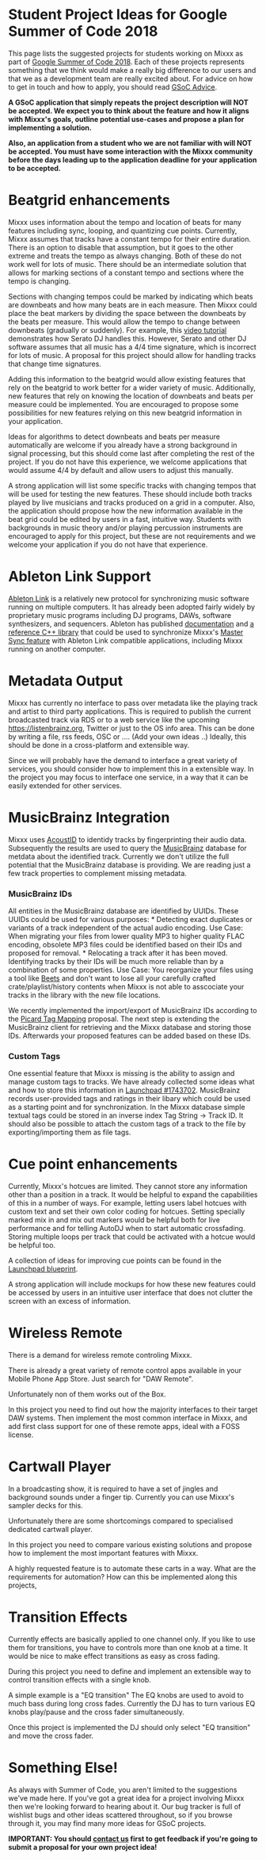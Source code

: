# Student Project Ideas for Google Summer of Code 2018

This page lists the suggested projects for students working on Mixxx as
part of [Google Summer of
Code 2018](https://summerofcode.withgoogle.com/). Each of these projects
represents something that we think would make a really big difference to
our users and that we as a development team are really excited about.
For advice on how to get in touch and how to apply, you should read
[GSoC Advice](gsocadvice).

**A GSoC application that simply repeats the project description will
NOT be accepted. We expect you to think about the feature and how it
aligns with Mixxx's goals, outline potential use-cases and propose a
plan for implementing a solution.**

**Also, an application from a student who we are not familiar with will
NOT be accepted. You must have some interaction with the Mixxx community
before the days leading up to the application deadline for your
application to be accepted.**

# Beatgrid enhancements

Mixxx uses information about the tempo and location of beats for many
features including sync, looping, and quantizing cue points. Currently,
Mixxx assumes that tracks have a constant tempo for their entire
duration. There is an option to disable that assumption, but it goes to
the other extreme and treats the tempo as always changing. Both of these
do not work well for lots of music. There should be an intermediate
solution that allows for marking sections of a constant tempo and
sections where the tempo is changing.

Sections with changing tempos could be marked by indicating which beats
are downbeats and how many beats are in each measure. Then Mixxx could
place the beat markers by dividing the space between the downbeats by
the beats per measure. This would allow the tempo to change between
downbeats (gradually or suddenly). For example, this [video
tutorial](https://www.youtube.com/watch?v=oD9J7azlhrQ) demonstrates how
Serato DJ handles this. However, Serato and other DJ software assumes
that all music has a 4/4 time signature, which is incorrect for lots of
music. A proposal for this project should allow for handling tracks that
change time signatures.

Adding this information to the beatgrid would allow existing features
that rely on the beatgrid to work better for a wider variety of music.
Additionally, new features that rely on knowing the location of
downbeats and beats per measure could be implemented. You are encouraged
to propose some possibilities for new features relying on this new
beatgrid information in your application.

Ideas for algorithms to detect downbeats and beats per measure
automatically are welcome if you already have a strong background in
signal processing, but this should come last after completing the rest
of the project. If you do not have this experience, we welcome
applications that would assume 4/4 by default and allow users to adjust
this manually.

A strong application will list some specific tracks with changing tempos
that will be used for testing the new features. These should include
both tracks played by live musicians and tracks produced on a grid in a
computer. Also, the application should propose how the new information
available in the beat grid could be edited by users in a fast, intuitive
way. Students with backgrounds in music theory and/or playing percussion
instruments are encouraged to apply for this project, but these are not
requirements and we welcome your application if you do not have that
experience.

# Ableton Link Support

[Ableton Link](https://www.ableton.com/en/link/) is a relatively new
protocol for synchronizing music software running on multiple computers.
It has already been adopted fairly widely by proprietary music programs
including DJ programs, DAWs, software synthesizers, and sequencers.
Ableton has published [documentation](https://ableton.github.io/link/)
and [a reference C++ library](https://github.com/Ableton/link) that
could be used to synchronize Mixxx's [Master Sync
feature](https://mixxx.org/manual/latest/chapters/djing_with_mixxx.html#master-sync)
with Ableton Link compatible applications, including Mixxx running on
another computer.

# Metadata Output

Mixxx has currently no interface to pass over metadata like the playing
track and artist to third party applications. This is required to
publish the current broadcasted track via RDS or to a web service like
the upcoming <https://listenbrainz.org>, Twitter or just to the OS info
area. This can be done by writing a file, rss feeds, OSC or .... (Add
your own ideas ..) Ideally, this should be done in a cross-platform and
extensible way.

Since we will probably have the demand to interface a great variety of
services, you should consider how to implement this in a extensible way.
In the project you may focus to interface one service, in a way that it
can be easily extended for other services.

# MusicBrainz Integration

Mixxx uses [AcoustID](https://acoustid.org/) to identidy tracks by
fingerprinting their audio data. Subsequently the results are used to
query the [MusicBrainz](https://musicbrainz.org/) database for metdata
about the identified track. Currently we don't utilize the full
potential that the MusicBrainz database is providing. We are reading
just a few track properties to complement missing metadata.

### MusicBrainz IDs

All entities in the MusicBrainz database are identified by UUIDs. These
UUIDs could be used for various purposes: \* Detecting exact duplicates
or variants of a track independent of the actual audio encoding. Use
Case: When migrating your files from lower quality MP3 to higher quality
FLAC encoding, obsolete MP3 files could be identified based on their IDs
and proposed for removal. \* Relocating a track after it has been moved.
Identifying tracks by their IDs will be much more reliable than by a
combination of some properties. Use Case: You reorganize your files
using a tool like [Beets](http://beets.io/) and don't want to lose all
your carefully crafted crate/playlist/history contents when Mixxx is not
able to asscociate your tracks in the library with the new file
locations.

We recently implemented the import/export of MusicBrainz IDs according
to the [Picard Tag
Mapping](https://picard.musicbrainz.org/docs/mappings/) proposal. The
next step is extending the MusicBrainz client for retrieving and the
Mixxx database and storing those IDs. Afterwards your proposed features
can be added based on these IDs.

### Custom Tags

One essential feature that Mixxx is missing is the ability to assign and
manage custom tags to tracks. We have already collected some ideas what
and how to store this information in [Launchpad
\#1743702](https://bugs.launchpad.net/mixxx/+bug/1743702). MusicBrainz
records user-provided tags and ratings in their libary which could be
used as a starting point and for synchronization. In the Mixxx database
simple textual tags could be stored in an inverse index Tag String -\>
Track ID. It should also be possible to attach the custom tags of a
track to the file by exporting/importing them as file tags.

# Cue point enhancements

Currently, Mixxx's hotcues are limited. They cannot store any
information other than a position in a track. It would be helpful to
expand the capabilities of this in a number of ways. For example,
letting users label hotcues with custom text and set their own color
coding for hotcues. Setting specially marked mix in and mix out markers
would be helpful both for live performance and for telling AutoDJ when
to start automatic crossfading. Storing multiple loops per track that
could be activated with a hotcue would be helpful too.

A collection of ideas for improving cue points can be found in the
[Launchpad
blueprint](https://blueprints.launchpad.net/mixxx/+spec/cuepoints-2.0-new).

A strong application will include mockups for how these new features
could be accessed by users in an intuitive user interface that does not
clutter the screen with an excess of information.

# Wireless Remote

There is a demand for wireless remote controling Mixxx.

There is already a great variety of remote control apps available in
your Mobile Phone App Store. Just search for "DAW Remote".

Unfortunately non of them works out of the Box.

In this project you need to find out how the majority interfaces to
their target DAW systems. Then implement the most common interface in
Mixxx, and add first class support for one of these remote apps, ideal
with a FOSS license.

# Cartwall Player

In a broadcasting show, it is required to have a set of jingles and
background sounds under a finger tip. Currently you can use Mixxx's
sampler decks for this.

Unfortunately there are some shortcomings compared to specialised
dedicated cartwall player.

In this project you need to compare various existing solutions and
propose how to implement the most important features with Mixxx.

A highly requested feature is to automate these carts in a way. What are
the requirements for automation? How can this be implemented along this
projects,

# Transition Effects

Currently effects are basically applied to one channel only. If you like
to use them for transitions, you have to controls more than one knob at
a time. It would be nice to make effect transitions as easy as cross
fading.

During this project you need to define and implement an extensible way
to control transition effects with a single knob.

A simple example is a "EQ transition" The EQ knobs are used to avoid to
much bass during long cross fades. Currently the DJ has to turn various
EQ knobs play/pause and the cross fader simultaneously.

Once this project is implemented the DJ should only select "EQ
transition" and move the cross fader.

# Something Else\!

As always with Summer of Code, you aren't limited to the suggestions
we've made here. If you've got a great idea for a project involving
Mixxx then we're looking forward to hearing about it. Our bug tracker is
full of wishlist bugs and other ideas scattered throughout, so if you
browse through it, you may find many more ideas for GSoC projects.

**IMPORTANT: You should [contact us](gsocadvice) first to get feedback
if you're going to submit a proposal for your own project idea\!**
